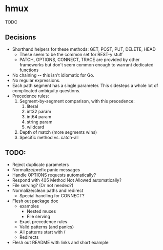 # hmux

TODO

## Decisions

* Shorthand helpers for these methods: GET, POST, PUT, DELETE, HEAD
  - These seem to be the common set for REST-y stuff
  - PATCH, OPTIONS, CONNECT, TRACE are provided by other frameworks but don't
    seem common enough to warrant dedicated functions
* No chaining -- this isn't idiomatic for Go.
* No regular expressions.
* Each path segment has a single parameter. This sidesteps a whole lot of
  complicated ambiguity questions.
* Precedence rules:
	1. Segment-by-segment comparison, with this precedence:
	   1. literal
	   2. int32 param
	   3. int64 param
	   4. string param
	   5. wildcard
	2. Depth of match (more segments wins)
	3. Specific method vs. catch-all

## TODO:

* Reject duplicate parameters
* Normalize/prefix panic messages
* Handle OPTIONS requests automatically?
* Respond with 405 Method Not Allowed automatically?
* File serving? (Or not needed?)
* Normalize/clean paths and redirect
  - Special handling for CONNECT?
* Flesh out package doc
  - examples
    * Nested muxes
    * File serving
  - Exact precedence rules
  - Valid patterns (and panics)
  - All patterns start with /
  - Redirects
* Flesh out README with links and short example
